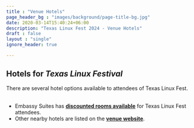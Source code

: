 ```yaml
---
title : "Venue Hotels"
page_header_bg : "images/background/page-title-bg.jpg"
date: 2020-03-14T15:40:24+06:00
description: "Texas Linux Fest 2024 - Venue Hotels"
draft : false
layout : "single"
ignore_header: true

---
```


## Hotels for _Texas Linux Festival_

There are several hotel options available to attendees of Texas Linux Fest.
<br/><br/>

- Embassy Suites has [**discounted rooms available**](https://www.hilton.com/en/attend-my-event/auslkes-lin-008655fc-a007-41c6-8d04-0d79e5b68ea6/) for Texas Linux Fest attendees.
- Other nearby hotels are listed on the [**venue website**](https://www.palmereventscenter.com/hotels/).
